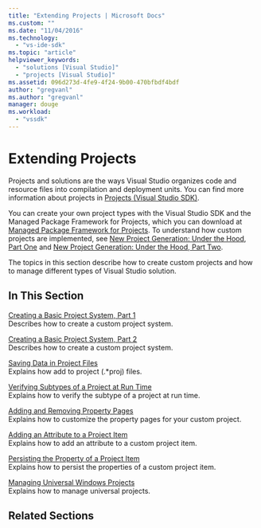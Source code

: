 ```yaml
---
title: "Extending Projects | Microsoft Docs"
ms.custom: ""
ms.date: "11/04/2016"
ms.technology: 
  - "vs-ide-sdk"
ms.topic: "article"
helpviewer_keywords: 
  - "solutions [Visual Studio]"
  - "projects [Visual Studio]"
ms.assetid: 096d273d-4fe9-4f24-9b00-470bfbdf4bdf
author: "gregvanl"
ms.author: "gregvanl"
manager: douge
ms.workload: 
  - "vssdk"
---
```

# Extending Projects
Projects and solutions are the ways Visual Studio organizes code and resource files into compilation and deployment units. You can find more information about projects in [Projects (Visual Studio SDK)](../extensibility/extending-projects.md).  
  
 You can create your own project types with the Visual Studio SDK and the Managed Package Framework for Projects, which you can download at [Managed Package Framework for Projects](http://mpfproj12.codeplex.com/). To understand how custom projects are implemented, see [New Project Generation: Under the Hood, Part One](../extensibility/internals/new-project-generation-under-the-hood-part-one.md) and [New Project Generation: Under the Hood, Part Two](../extensibility/internals/new-project-generation-under-the-hood-part-two.md).  
  
 The topics in this section describe how to create custom projects and how to manage different types of Visual Studio solution.  
  
## In This Section  
 [Creating a Basic Project System, Part 1](../extensibility/creating-a-basic-project-system-part-1.md)  
 Describes how to create a custom project system.  
  
 [Creating a Basic Project System, Part 2](../extensibility/creating-a-basic-project-system-part-2.md)  
 Describes how to create a custom project system.  
  
 [Saving Data in Project Files](../extensibility/saving-data-in-project-files.md)  
 Explains how add to project (.*proj) files.  
  
 [Verifying Subtypes of a Project at Run Time](../extensibility/verifying-subtypes-of-a-project-at-run-time.md)  
 Explains how to verify the subtype of a project at run time.  
  
 [Adding and Removing Property Pages](../extensibility/adding-and-removing-property-pages.md)  
 Explains how to customize the property pages for your custom project.  
  
 [Adding an Attribute to a Project Item](../extensibility/adding-an-attribute-to-a-project-item.md)  
 Explains how to add an attribute to a custom project item.  
  
 [Persisting the Property of a Project Item](../extensibility/persisting-the-property-of-a-project-item.md)  
 Explains how to persist the properties of a custom project item.  
  
 [Managing Universal Windows Projects](../extensibility/managing-universal-windows-projects.md)  
 Explains how to manage universal projects.  
  
## Related Sections